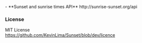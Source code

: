 <snippet>
  <content><![CDATA[
# ${1:Project Name}
A simple, open source iOS app to display the sunset and sunrise of city, made in swift.
### API's
This app uses the following API's:<br>
- **Sunset and sunrise times API** http://sunrise-sunset.org/api

### License
MIT License<br>
https://github.com/KevinLima/Sunset/blob/dev/licence
